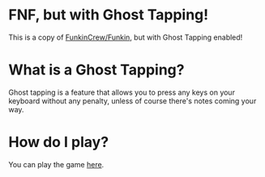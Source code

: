 # FNF, but with Ghost Tapping!
This is a copy of [FunkinCrew/Funkin](https://github.com/FunkinCrew/Funkin/), but with Ghost Tapping enabled!

# What is a Ghost Tapping?

Ghost tapping is a feature that allows you to press any keys on your keyboard without any penalty, unless of course there's notes coming your way.

# How do I play?

You can play the game [here](https://beelijah.github.io/fnfghosttapping.github.io/).
